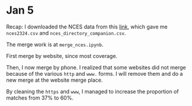 # Jan 5

Recap: I downloaded the NCES data from this [link](https://nces.ed.gov/ccd/files.asp#Fiscal:2,LevelId:5,SchoolYearId:38,Page:1), which gave me `nces2324.csv` and `nces_directory_companion.csv`.

The merge work is at `merge_nces.ipynb`.

First merge by website, since most coverage.

Then, I now merge by phone. I realized that some websites did not merge because of the various `http` and `www.` forms. I will remove them and do a new merge at the website merge place.

By cleaning the `https` and `www`, I managed to increase the proportion of matches from 37% to 60%.
